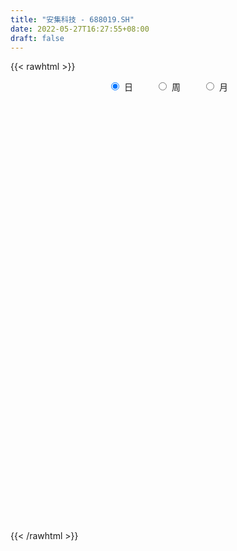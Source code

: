 ```yaml
---
title: "安集科技 - 688019.SH"
date: 2022-05-27T16:27:55+08:00
draft: false
---
```

{{< rawhtml >}}
    <div style="text-align: center">
        <label style="padding: 1rem;"><input style="margin-right: .5rem" type="radio" name="period" value="D" checked onclick="period_change(this)">日</label>
        <label style="padding: 1rem;"><input style="margin-right: .5rem" type="radio" name="period" value="W" onclick="period_change(this)">周</label>
        <label style="padding: 1rem;"><input style="margin-right: .5rem" type="radio" name="period" value="M" onclick="period_change(this)">月</label>
    </div>
    <div id="chart" style="height: 700px;"></div> 
    <script type="text/javascript">
        const D_v = [15369.49,7311.19,5198.87,6731.37,5408.6,9931.45,8933.46,13549.95,18257.5,15530.66,16969.19,14445.81,8981.31,12733.47,10334.49,13943.75,8092.9,12520.75,12122.46,15615.94,13629.69,19336.67,17637.46,18877.43,16110.51,23135.19,14255.78,12453.38,15553.47,16262.91,16842.79,11966.79,13203.04,12023.45,12407.71,7763.68,13346.69,7312.95,6550.97,9616.08,8931.09,4285.91,6531.27,8934.01,6891.76,10584.27,15089.35,9583.4,13697.66,22519.18,14593.81,14594.32,11787.29,12637.67,11491.13,7328.32,5900.13,6488.17,8931.68,5555.65,6956.82,4693.11,8230.93,4723.76,5869.33,3662.42,4250.83,4131.44,3974.0,15104.16,13207.7,14287.67,9719.71,7683.1,7878.58,5721.71,7489.98,14124.65,9496.89,7039.68,9481.21,6367.61,8005.84,9014.43,5398.52,6658.3,5119.32,4086.17,5397.27,5286.56,6810.57,7992.9,4673.95,5198.66,3743.42,4042.07,7729.77,4716.78,3234.7,3349.89,4899.95,4833.99,4376.12,3433.95,3249.08,7488.25,6433.87,7731.83,7769.69,6030.14,17523.7,13935.55,9317.07,4445.98,7673.11,12523.55,10674.69,16827.22,10437.69,17038.33,8964.59,9221.42,9772.14,9496.55,7290.7,9848.87,11130.37,5303.7,8860.96,9095.13,5658.15,10927.51,5978.9,8067.3,6290.5,6034.74,7380.83,5352.57,11204.58,8674.17,9630.52,10476.92,8492.84,5831.2,3279.69,4890.57,4643.99,3942.99,6831.4,5360.88,4371.15,4699.68,2774.31,3732.57,4633.33,4375.23,3457.43,7589.46,3348.76,3342.17,5813.62,6153.44,3979.76,5327.35,3426.8,3432.42,3650.96,3748.68,4103.94,2120.5,2104.3,2214.03,3004.38,3066.29,2324.43,2354.44,3466.53,3713.3,3531.86,3544.11,3090.15,4451.08,3692.1,4041.48,3068.76,3304.47,3908.0,10706.48,5113.02,6017.21,4772.32,2976.46,3312.96,3557.78,5971.94,4526.26,8083.49,10344.63,9252.79,5274.82,4435.0,8226.61,8208.73,13175.83,4349.65,7346.57,4491.9,2269.72,3361.26,3712.4,2421.71,3169.37,6926.85,5476.77,3044.31,5094.33,2203.52,3324.78,3686.5,7337.97,2952.75,2696.02,1784.75,3665.9,2437.4,2367.08,2442.13,4417.85,3701.38,3211.87,4964.93,11513.92,9232.0,6660.49,4473.94,3206.77,7628.57,6505.66,6077.25,5144.12,4976.26,5192.52,5112.99,4192.91,6615.45,4224.0,6315.05,8165.32,16784.91,7947.96]
const D_histogram = [0.0,0.0486737322,0.0724218958,-0.1974357777,-0.1336042043,0.3610504367,0.9752534228,2.0643926432,3.1847115097,3.9924659482,4.3135960318,4.3594557209,3.8583460949,3.159702141,2.8398524175,1.697438374,0.5303417018,-0.1724159189,-1.3542466329,-1.4161811589,-1.8967063929,-0.9425851491,-0.1839757504,-0.2862269737,-0.828690313,-0.4310059253,-0.2343715891,0.0618853516,0.9659144205,1.8625086227,3.2742053579,3.176454723,2.4383206877,2.0122462012,1.2822269691,0.6570533446,1.0432175712,0.9956143088,0.7127873456,0.7847822971,-0.151293497,-0.9908624381,-1.5315114188,-2.1480445543,-2.6483297944,-1.9679466321,-0.6033201773,-0.2460395524,0.3409739088,0.9029094133,0.284241239,1.4436050078,1.4371363269,1.3044520783,-0.1323661771,-0.7003763774,-1.3199366036,-1.9030843747,-2.6106444346,-2.7224767535,-2.8905457701,-3.0256360032,-3.2950225853,-3.2298783003,-3.3859762985,-3.290541072,-2.8518981699,-2.7442181801,-2.4267167031,-3.2847486923,-3.0990551401,-3.7654153149,-3.610904095,-3.4676840898,-3.4563684949,-3.1939522802,-3.2828854676,-2.242064437,-1.1454722594,-0.3870951985,0.7073722686,0.8920868871,1.6441748243,1.400937554,1.2492054406,1.465014185,1.0509542583,0.6935437664,0.3241353078,0.2003373755,-0.2188353493,-0.4213577263,-0.5776045067,-0.9976947754,-1.0097038777,-0.7065388856,-0.9104266114,-1.018197763,-0.9102146306,-0.930146186,-0.6145316837,-0.5495397137,-0.2995423236,-0.1062941236,0.0492377419,0.5995300346,0.6043200245,0.3020047767,0.0682445273,0.0798943423,1.0013641634,1.0418405522,0.880801747,0.7588166454,0.6095025617,1.1384536663,1.9793313753,3.9188144348,5.0019135549,5.8338811042,6.0608364218,5.9785013178,5.5008375304,5.5237413593,4.955023456,4.8331456941,4.6069522209,3.9606495217,3.2780579914,2.7007540251,1.7499975626,0.923847743,0.0872282367,-0.6676676079,-1.1895472042,-1.6017865811,-2.2611052684,-2.8288414493,-2.4364245523,-2.2376976101,-2.0236247071,-1.6143816907,-1.0468490482,-1.3500490657,-1.7588395834,-1.9816042689,-2.1011760293,-2.1659626479,-2.2982656908,-2.5636253286,-2.932699762,-2.7405948383,-2.5593988495,-2.5079999343,-2.1692901822,-1.7689547982,-1.7936462181,-2.2136835576,-2.4109379581,-2.5888695156,-2.3378445439,-2.4482533825,-2.3048188962,-2.2181120678,-1.8727427913,-1.3285417824,-0.873734175,-0.6857838355,-0.6437790746,-0.6666644894,-0.548098438,-0.7747772131,-0.560330833,-0.6034756057,-0.7634526557,-0.7447328427,-0.8409755041,-0.8110636895,-0.6435154696,-0.3496631634,-0.4101714638,0.1182056957,0.3210777182,0.7880503745,0.9075049746,0.8764036175,0.8930999568,1.997353335,2.5410109403,2.7919000592,3.1166260247,3.0045096189,2.8735271518,2.7342212721,2.7269242254,2.1522064083,2.0056823039,2.3232658762,2.7649974212,2.7173119167,1.6488277025,0.8834451726,1.4900050159,1.8001939674,1.5263124115,1.9017408815,1.7239241354,1.4396937746,1.0147788794,0.2060882958,-0.3390356078,-0.2274317111,0.5431886805,1.1014669147,1.1820490587,0.5100571555,-0.2903917422,-0.7006880635,-1.5810200271,-1.8965865124,-2.7011140868,-2.8257452536,-3.0381098127,-2.4709557123,-2.1728850473,-1.5842222112,-1.1926560726,-0.9310494939,-1.502443897,-1.8954705619,-1.1750471713,-1.9251512462,-1.0988931743,-0.8166894661,-0.6215862614,-0.1592986141,0.9192370203,2.0234953668,2.9670861541,3.4768862794,3.5740488633,3.5027106788,3.4681304573,3.2414947473,3.1630843758,3.2833017474,2.6863998666,2.2837738809,1.3490573995,0.2282315968]
const D_fast = [0.0,0.0608421652,0.1026958028,-0.2165208151,-0.1860902928,0.3988269574,1.2568432992,2.8620806804,4.7785774242,6.5844483498,7.9839774413,9.1197010607,9.5831779584,9.6744595397,10.0645729206,9.3465184707,8.3120072239,7.5661456234,6.0457532513,5.6297734355,4.6750716033,5.3935465599,6.1061620209,5.9323540542,5.1827181366,5.472651043,5.6106924819,5.9224207605,7.0679284345,8.4301497924,10.6603978672,11.356760913,11.2282070496,11.3051941134,10.8957316236,10.4348213353,11.0817899546,11.2830902693,11.1784601425,11.4466506683,10.4727515,9.3854669494,8.4619401139,7.3083958399,6.1460281512,6.3344246555,7.5482210659,7.8439918027,8.5162487411,9.303911599,8.7563037344,10.2765687552,10.629384156,10.8228129269,9.3529031272,8.6097988326,7.6602544555,6.6013355907,5.2411144222,4.4486629149,3.5579574558,2.6664582219,1.5733159934,0.8309907034,-0.1716013695,-0.898801411,-1.1731330513,-1.7515076066,-2.0406853053,-3.7199044675,-4.3089747004,-5.916688704,-6.6649035078,-7.388604525,-8.2413810538,-8.7774529092,-9.6871074635,-9.2068025421,-8.3965784294,-7.7349751682,-6.4636646339,-6.0559282936,-4.8927966504,-4.7857995322,-4.6252302854,-4.0431679948,-4.1944893569,-4.3785139072,-4.6668885388,-4.7406021272,-5.2144836893,-5.522345498,-5.8229934051,-6.4925073675,-6.7569424393,-6.6304121687,-7.0619065473,-7.4242271396,-7.5437976648,-7.7962657668,-7.6342841854,-7.7066771438,-7.5315653347,-7.3648906656,-7.1970493645,-6.4968745632,-6.3410045672,-6.5678186209,-6.7845177384,-6.7528943378,-5.5810834759,-5.280146949,-5.2209853175,-5.1532662578,-5.150204701,-4.3366401798,-3.000929627,-0.0817429588,2.25183455,4.5422723754,6.2844367985,7.6967270239,8.5942726191,9.9981117878,10.6681497485,11.7545584101,12.6801029922,13.0239626734,13.160885641,13.2587701809,12.745513109,12.1503252253,11.3355127781,10.4137000315,9.5944336342,8.781747612,7.5571526076,6.2822060644,6.0655168233,5.7048193629,5.4129860892,5.4186336829,5.7244540634,5.0837417795,4.2352413659,3.5170756132,2.8722098455,2.2659325649,1.5590630993,0.6527971294,-0.4494522445,-0.9424960304,-1.4011497541,-1.9767508224,-2.1803636158,-2.2222669313,-2.6953699058,-3.6688281347,-4.4688170248,-5.2939659612,-5.6274021254,-6.3498743097,-6.7826445474,-7.2504657359,-7.3732821573,-7.1612165939,-6.9248425304,-6.9083381497,-7.0272781575,-7.2168296946,-7.2352882527,-7.655661331,-7.5812976593,-7.7753113334,-8.1261515472,-8.293614945,-8.6001014823,-8.7729555902,-8.7662862377,-8.5598497224,-8.7229008887,-8.1649723053,-7.8818308532,-7.2178456032,-6.8715147595,-6.6835152123,-6.4435438837,-4.8399521718,-3.6610418314,-2.7121776977,-1.608295226,-0.9692842271,-0.3818849063,0.162364532,0.8367985417,0.8001323266,1.1550287983,2.0534288396,3.1864097399,3.8180522146,3.161774926,2.6172536893,3.5963147866,4.3565522299,4.4642487769,5.3151124673,5.568276755,5.6439698379,5.4727496625,4.7155811529,4.0856983473,4.1404443162,5.0468618779,5.8805068408,6.2566012495,5.7121236351,4.8390768019,4.2536084647,2.9780214943,2.1883083809,0.7085022848,-0.1225651954,-1.0944572076,-1.1450420353,-1.3901926321,-1.1975853489,-1.1041832284,-1.0753390232,-2.0223444006,-2.8892387059,-2.4625771081,-3.6939689946,-3.1424342162,-3.0644028746,-3.0246962352,-2.6022332415,-1.2938883519,0.3162438362,2.0016061621,3.3806278572,4.3713026569,5.1756421421,6.0080945349,6.5918325118,7.3041932342,8.2452360426,8.3199341285,8.4882516131,7.8907994815,6.827031578]
const D_slow = [0.0,0.012168433,0.030273907,-0.0190850374,-0.0524860885,0.0377765207,0.2815898764,0.7976880372,1.5938659146,2.5919824016,3.6703814096,4.7602453398,5.7248318635,6.5147573988,7.2247205031,7.6490800966,7.7816655221,7.7385615424,7.3999998841,7.0459545944,6.5717779962,6.3361317089,6.2901377713,6.2185810279,6.0114084496,5.9036569683,5.845064071,5.8605354089,6.1020140141,6.5676411697,7.3861925092,8.18030619,8.7898863619,9.2929479122,9.6135046545,9.7777679906,10.0385723834,10.2874759606,10.465672797,10.6618683713,10.624044997,10.3763293875,9.9934515328,9.4564403942,8.7943579456,8.3023712876,8.1515412432,8.0900313551,8.1752748323,8.4010021857,8.4720624954,8.8329637474,9.1922478291,9.5183608487,9.4852693044,9.31017521,8.9801910591,8.5044199654,7.8517588568,7.1711396684,6.4485032259,5.6920942251,4.8683385788,4.0608690037,3.2143749291,2.3917396611,1.6787651186,0.9927105736,0.3860313978,-0.4351557753,-1.2099195603,-2.151273389,-3.0539994128,-3.9209204352,-4.785012559,-5.583500629,-6.4042219959,-6.9647381051,-7.25110617,-7.3478799696,-7.1710369025,-6.9480151807,-6.5369714747,-6.1867370862,-5.874435726,-5.5081821798,-5.2454436152,-5.0720576736,-4.9910238466,-4.9409395027,-4.9956483401,-5.1009877716,-5.2453888983,-5.4948125922,-5.7472385616,-5.923873283,-6.1514799359,-6.4060293766,-6.6335830343,-6.8661195808,-7.0197525017,-7.1571374301,-7.232023011,-7.2585965419,-7.2462871065,-7.0964045978,-6.9453245917,-6.8698233975,-6.8527622657,-6.8327886801,-6.5824476393,-6.3219875012,-6.1017870645,-5.9120829031,-5.7597072627,-5.4750938461,-4.9802610023,-4.0005573936,-2.7500790049,-1.2916087288,0.2236003766,1.7182257061,3.0934350887,4.4743704285,5.7131262925,6.9214127161,8.0731507713,9.0633131517,9.8828276495,10.5580161558,10.9955155465,11.2264774822,11.2482845414,11.0813676394,10.7839808384,10.3835341931,9.818257876,9.1110475137,8.5019413756,7.9425169731,7.4366107963,7.0330153736,6.7713031116,6.4337908452,5.9940809493,5.4986798821,4.9733858748,4.4318952128,3.8573287901,3.2164224579,2.4832475175,1.7980988079,1.1582490955,0.5312491119,-0.0110734336,-0.4533121332,-0.9017236877,-1.4551445771,-2.0578790666,-2.7050964455,-3.2895575815,-3.9016209272,-4.4778256512,-5.0323536681,-5.500539366,-5.8326748116,-6.0511083553,-6.2225543142,-6.3834990829,-6.5501652052,-6.6871898147,-6.880884118,-7.0209668262,-7.1718357277,-7.3626988916,-7.5488821023,-7.7591259783,-7.9618919007,-8.1227707681,-8.2101865589,-8.3127294249,-8.283178001,-8.2029085714,-8.0058959778,-7.7790197341,-7.5599188298,-7.3366438405,-6.8373055068,-6.2020527717,-5.5040777569,-4.7249212507,-3.973793846,-3.2554120581,-2.5718567401,-1.8901256837,-1.3520740816,-0.8506535057,-0.2698370366,0.4214123187,1.1007402979,1.5129472235,1.7338085166,2.1063097706,2.5563582625,2.9379363654,3.4133715858,3.8443526196,4.2042760633,4.4579707831,4.5094928571,4.4247339551,4.3678760273,4.5036731974,4.7790399261,5.0745521908,5.2020664797,5.1294685441,4.9542965282,4.5590415214,4.0848948933,3.4096163716,2.7031800582,1.9436526051,1.325913677,0.7826924152,0.3866368624,0.0884728442,-0.1442895293,-0.5199005035,-0.993768144,-1.2875299368,-1.7688177484,-2.043541042,-2.2477134085,-2.4031099738,-2.4429346274,-2.2131253723,-1.7072515306,-0.965479992,-0.0962584222,0.7972537936,1.6729314633,2.5399640776,3.3503377645,4.1411088584,4.9619342953,5.6335342619,6.2044777321,6.541742082,6.5987999812]
const D_data = [['2021-05-18', 138.3565, 148.3858, 138.3565, 151.7431],['2021-05-19', 148.9061, 149.1485, 146.9245, 151.679],['2021-05-20', 149.6831, 149.0843, 147.5946, 150.8949],['2021-05-21', 153.24, 144.6863, 142.6833, 153.2543],['2021-05-24', 144.7006, 148.172, 143.7597, 150.2534],['2021-05-25', 149.0273, 155.1789, 149.0273, 156.1055],['2021-05-26', 153.7889, 160.247, 153.6463, 164.3029],['2021-05-27', 160.3824, 172.1224, 158.8285, 176.0357],['2021-05-28', 170.8892, 180.7902, 168.9361, 184.9245],['2021-05-31', 181.9877, 185.288, 178.9725, 188.8948],['2021-06-01', 184.0477, 186.0365, 182.6934, 202.9871],['2021-06-02', 186.7635, 187.6688, 181.1466, 193.8845],['2021-06-03', 187.6688, 183.6272, 178.8228, 188.8948],['2021-06-04', 183.5416, 181.5885, 177.497, 184.9601],['2021-06-07', 184.4599, 186.9644, 183.3825, 194.0782],['2021-06-08', 187.6565, 175.5694, 170.218, 187.6565],['2021-06-09', 176.868, 170.9886, 169.8898, 179.8006],['2021-06-10', 174.0853, 172.9865, 168.3914, 178.3807],['2021-06-11', 175.5266, 162.3336, 162.2123, 175.5266],['2021-06-15', 162.3336, 172.9151, 162.041, 177.6672],['2021-06-16', 172.9151, 165.837, 165.5373, 179.0942],['2021-06-17', 166.2508, 184.888, 166.2508, 189.7971],['2021-06-18', 182.6618, 187.5352, 182.6618, 193.3575],['2021-06-21', 184.7239, 179.2298, 175.8477, 186.2865],['2021-06-22', 179.3083, 172.3871, 170.8102, 182.6476],['2021-06-23', 173.2933, 184.1245, 169.0121, 188.7196],['2021-06-24', 183.8249, 183.7892, 177.3532, 186.943],['2021-06-25', 183.7892, 187.1427, 179.2226, 189.4117],['2021-06-28', 187.0857, 199.2869, 187.0857, 203.354],['2021-06-29', 200.2573, 206.1225, 198.3593, 210.4892],['2021-06-30', 209.4189, 221.9056, 202.1553, 228.3059],['2021-07-01', 221.9056, 210.2537, 209.7757, 226.1867],['2021-07-02', 211.1885, 203.4253, 200.4999, 212.9295],['2021-07-05', 206.4792, 207.257, 198.5448, 212.4157],['2021-07-06', 204.6597, 202.983, 194.3493, 208.7696],['2021-07-07', 199.7935, 202.7832, 195.2056, 204.0532],['2021-07-08', 200.6069, 216.9109, 200.6069, 223.3326],['2021-07-09', 216.9323, 214.6633, 210.8674, 218.3237],['2021-07-12', 214.6633, 212.9865, 208.3558, 218.9801],['2021-07-13', 214.0568, 218.973, 204.146, 221.6202],['2021-07-14', 219.765, 205.7657, 204.0675, 220.8353],['2021-07-15', 205.7657, 203.197, 199.8435, 209.9113],['2021-07-16', 208.3486, 203.6394, 203.354, 216.4115],['2021-07-19', 194.649, 199.4581, 188.7196, 201.9269],['2021-07-20', 202.1196, 197.2605, 189.7899, 202.1196],['2021-07-21', 196.126, 211.9163, 193.5645, 216.1974],['2021-07-22', 214.3208, 226.1867, 209.7757, 230.1753],['2021-07-23', 224.7597, 219.0515, 214.064, 231.0387],['2021-07-26', 219.0515, 225.6944, 213.9141, 227.6138],['2021-07-27', 226.9002, 230.1824, 224.7739, 248.1632],['2021-07-28', 217.6244, 216.9109, 205.4946, 225.3305],['2021-07-29', 220.978, 242.5977, 219.0515, 243.3113],['2021-07-30', 241.1707, 233.5574, 232.1304, 252.5871],['2021-08-02', 228.9338, 234.0355, 218.338, 241.0137],['2021-08-03', 229.6116, 215.2555, 212.6869, 232.958],['2021-08-04', 215.2555, 221.7129, 215.1342, 225.1521],['2021-08-05', 222.4693, 218.338, 214.1424, 222.6191],['2021-08-06', 223.2755, 215.4839, 210.4963, 227.7493],['2021-08-09', 214.6348, 209.7757, 201.2134, 214.6348],['2021-08-10', 212.6298, 213.9498, 209.7757, 217.4675],['2021-08-11', 213.9783, 211.2027, 201.6273, 214.8702],['2021-08-12', 210.4821, 209.2834, 207.6565, 220.2217],['2021-08-13', 207.9776, 204.7168, 200.4285, 208.3629],['2021-08-16', 204.6883, 206.3722, 202.1125, 212.5299],['2021-08-17', 204.0675, 201.2134, 199.4296, 205.4874],['2021-08-18', 202.2837, 201.9198, 195.9048, 205.4946],['2021-08-19', 201.8913, 205.4946, 197.6601, 205.573],['2021-08-20', 204.5384, 200.771, 199.7864, 208.1346],['2021-08-23', 201.4275, 202.5762, 199.1228, 206.2081],['2021-08-24', 205.0878, 184.0746, 182.3193, 205.0878],['2021-08-25', 184.41, 192.6511, 181.2348, 192.6654],['2021-08-26', 199.7864, 177.6672, 176.2401, 201.9269],['2021-08-27', 175.5123, 183.2326, 174.8131, 183.9747],['2021-08-30', 183.8534, 180.5569, 179.7935, 189.9968],['2021-08-31', 178.6019, 175.919, 170.8958, 184.0817],['2021-09-01', 174.8273, 176.3971, 172.3229, 178.0953],['2021-09-02', 173.1791, 169.005, 164.8238, 176.2401],['2021-09-03', 169.005, 182.5762, 167.4424, 188.7981],['2021-09-06', 183.3753, 186.7004, 177.6029, 189.3547],['2021-09-07', 186.522, 185.837, 180.0218, 188.37],['2021-09-08', 186.101, 194.1709, 183.5609, 200.7782],['2021-09-09', 193.8356, 185.8727, 184.0889, 194.5491],['2021-09-10', 185.8156, 195.5837, 185.8156, 198.9301],['2021-09-13', 193.3718, 184.8024, 180.0218, 193.6929],['2021-09-14', 184.4456, 185.0807, 182.5477, 191.2241],['2021-09-15', 185.0807, 190.1395, 182.5833, 193.3147],['2021-09-16', 189.162, 181.9483, 180.5427, 191.0457],['2021-09-17', 183.0186, 180.5284, 179.0157, 185.152],['2021-09-22', 176.9536, 178.0953, 174.0924, 184.8024],['2021-09-23', 178.3521, 179.3368, 178.3521, 184.096],['2021-09-24', 180.6925, 173.4431, 172.4442, 187.2997],['2021-09-27', 174.8131, 173.4931, 171.3168, 182.1124],['2021-09-28', 173.6643, 171.959, 171.2455, 177.5031],['2021-09-29', 170.9101, 165.6871, 165.2804, 171.2455],['2021-09-30', 168.2415, 168.0203, 165.6086, 170.3107],['2021-10-08', 169.1049, 171.2383, 167.6279, 174.0996],['2021-10-11', 170.2465, 163.6393, 161.3204, 174.6704],['2021-10-12', 163.6393, 162.3264, 159.5936, 166.2365],['2021-10-13', 164.0246, 163.3254, 158.5233, 164.0246],['2021-10-14', 162.1909, 160.2572, 158.7588, 164.7595],['2021-10-15', 161.7342, 163.6536, 160.2643, 166.5219],['2021-10-18', 160.5426, 160.0646, 156.975, 163.1898],['2021-10-19', 160.0646, 161.8698, 159.1298, 164.1316],['2021-10-20', 161.9697, 161.1634, 159.1084, 162.4691],['2021-10-21', 159.6864, 160.5783, 157.4103, 161.3988],['2021-10-22', 160.5783, 166.6789, 160.5783, 170.4035],['2021-10-25', 166.7289, 160.828, 159.1298, 166.7289],['2021-10-26', 159.9932, 155.548, 154.8344, 164.1316],['2021-10-27', 156.2615, 154.1209, 150.1252, 156.2615],['2021-10-28', 153.3931, 155.6764, 152.2872, 159.4723],['2021-10-29', 153.4003, 169.0906, 147.4209, 172.2729],['2021-11-01', 170.8958, 160.5569, 154.4991, 171.4238],['2021-11-02', 160.5283, 157.5886, 155.9047, 165.1805],['2021-11-03', 158.0453, 157.1106, 154.5348, 160.0646],['2021-11-04', 149.8398, 155.7477, 149.8398, 158.0453],['2021-11-05', 156.975, 165.1805, 156.2758, 168.9693],['2021-11-08', 166.0225, 173.3147, 161.3204, 175.2412],['2021-11-09', 173.386, 196.3615, 173.386, 198.9872],['2021-11-10', 197.6387, 196.9323, 188.5555, 197.6387],['2021-11-11', 195.2769, 203.0472, 189.8898, 212.6298],['2021-11-12', 199.4867, 203.04, 194.4349, 206.1225],['2021-11-15', 202.9972, 204.5313, 196.9323, 207.2784],['2021-11-16', 203.2684, 203.0115, 197.8599, 216.547],['2021-11-17', 205.045, 213.0222, 203.354, 216.7682],['2021-11-18', 216.0904, 209.0622, 204.1389, 216.0904],['2021-11-19', 209.0622, 217.6244, 206.9216, 220.2359],['2021-11-22', 215.3126, 220.2359, 212.8866, 228.2916],['2021-11-23', 216.1974, 217.2677, 216.1974, 223.7964],['2021-11-24', 217.2677, 217.4675, 217.2677, 232.7154],['2021-11-25', 216.0904, 219.2299, 214.385, 229.0408],['2021-11-26', 221.1778, 213.7286, 212.8581, 221.1778],['2021-11-29', 212.5941, 213.1292, 210.1467, 217.6244],['2021-11-30', 211.6737, 210.4963, 206.2081, 217.6173],['2021-12-01', 212.6298, 208.5627, 206.9216, 220.4785],['2021-12-02', 206.2081, 208.8338, 205.4946, 213.3219],['2021-12-03', 210.3822, 208.0632, 204.781, 215.491],['2021-12-06', 208.0632, 201.9483, 201.9269, 208.4842],['2021-12-07', 205.3376, 199.0728, 197.6529, 207.9063],['2021-12-08', 199.2512, 209.7757, 199.2512, 211.2027],['2021-12-09', 207.999, 208.2488, 202.0696, 214.0568],['2021-12-10', 204.9737, 208.948, 201.2348, 209.4689],['2021-12-13', 208.8053, 212.6583, 204.1389, 215.5552],['2021-12-14', 211.7521, 217.2106, 208.4985, 221.877],['2021-12-15', 216.5756, 206.993, 205.0522, 216.7896],['2021-12-16', 206.9216, 203.3754, 201.984, 210.5534],['2021-12-17', 201.9269, 203.3112, 198.9872, 206.2009],['2021-12-20', 199.9077, 202.7832, 198.5734, 204.6312],['2021-12-21', 204.5598, 201.9269, 198.7161, 206.5648],['2021-12-22', 199.7935, 199.344, 195.969, 203.9962],['2021-12-23', 199.7864, 195.1485, 191.3668, 202.5762],['2021-12-24', 194.7917, 190.3251, 188.1417, 197.2676],['2021-12-27', 189.4902, 194.9059, 188.1845, 196.3472],['2021-12-28', 192.8866, 193.8641, 192.8866, 198.4949],['2021-12-29', 194.1424, 190.953, 188.3914, 196.9323],['2021-12-30', 191.3597, 193.7714, 187.1285, 195.2769],['2021-12-31', 195.0343, 194.9344, 191.3668, 199.0728],['2022-01-04', 193.9926, 189.0978, 188.0846, 199.7864],['2022-01-05', 189.6615, 181.1563, 179.1584, 189.6615],['2022-01-06', 183.2897, 180.1645, 179.0942, 184.7881],['2022-01-07', 180.5213, 177.0393, 176.9679, 183.2326],['2022-01-10', 177.3104, 180.2073, 169.0692, 184.0817],['2022-01-11', 178.4092, 173.6215, 170.7674, 181.9483],['2022-01-12', 173.0863, 174.385, 169.8184, 176.5755],['2022-01-13', 173.386, 171.802, 168.1131, 174.1923],['2022-01-14', 171.2669, 173.8213, 169.4046, 176.6896],['2022-01-17', 176.1545, 176.6326, 172.5155, 177.6672],['2022-01-18', 176.6183, 176.4899, 173.5145, 181.0992],['2022-01-19', 176.4899, 173.386, 171.6165, 182.2979],['2022-01-20', 173.436, 170.746, 167.685, 175.1342],['2022-01-21', 168.3057, 168.5341, 165.7585, 170.5319],['2022-01-24', 167.5209, 169.1334, 166.2936, 171.1456],['2022-01-25', 169.112, 163.0114, 163.0043, 174.2423],['2022-01-26', 163.5822, 166.9786, 160.2715, 168.3842],['2022-01-27', 165.5373, 162.7331, 159.9433, 167.9918],['2022-01-28', 165.5373, 159.1298, 158.8444, 165.5444],['2022-02-07', 162.6832, 159.3154, 158.0453, 165.9012],['2022-02-08', 159.3154, 155.9333, 151.6236, 159.3154],['2022-02-09', 153.7213, 155.548, 152.4227, 156.9821],['2022-02-10', 154.8344, 156.076, 153.5001, 159.4866],['2022-02-11', 156.076, 157.346, 152.5298, 159.6579],['2022-02-14', 156.1759, 152.0517, 149.9682, 156.1759],['2022-02-15', 151.1812, 159.401, 151.1812, 160.1502],['2022-02-16', 159.5437, 156.3043, 155.5979, 161.7413],['2022-02-17', 156.1045, 160.721, 154.2708, 162.3122],['2022-02-18', 157.6885, 157.5101, 157.0535, 163.2255],['2022-02-21', 156.3685, 155.4837, 154.8344, 159.6793],['2022-02-22', 155.5123, 155.6907, 153.0364, 158.8159],['2022-02-23', 154.9843, 172.5155, 154.9843, 176.2473],['2022-02-24', 171.2455, 170.853, 166.2223, 173.386],['2022-02-25', 175.5123, 170.6461, 169.3546, 179.9504],['2022-02-28', 169.7043, 174.7774, 169.7043, 176.654],['2022-03-01', 175.3054, 171.7164, 169.1691, 175.3054],['2022-03-02', 170.4463, 172.6654, 166.8216, 174.0996],['2022-03-03', 174.6204, 173.6643, 170.7389, 174.6204],['2022-03-04', 170.5034, 176.7967, 170.5034, 185.5159],['2022-03-07', 174.8131, 169.8327, 167.6707, 176.5683],['2022-03-08', 168.3057, 174.756, 168.3057, 178.0453],['2022-03-09', 175.6907, 182.6975, 174.756, 185.3019],['2022-03-10', 190.4606, 188.37, 184.8024, 194.0782],['2022-03-11', 183.4824, 185.6158, 180.5783, 187.6565],['2022-03-14', 182.726, 171.7307, 170.1752, 182.726],['2022-03-15', 167.3639, 171.802, 163.5109, 177.3104],['2022-03-16', 173.3718, 189.7971, 173.3718, 191.9305],['2022-03-17', 194.7917, 190.2252, 186.9858, 202.669],['2022-03-18', 190.5106, 184.731, 183.8463, 194.0496],['2022-03-21', 187.6279, 194.9772, 186.2294, 199.5937],['2022-03-22', 196.0618, 190.5534, 189.7971, 197.3176],['2022-03-23', 194.7917, 189.8113, 187.7207, 194.7917],['2022-03-24', 186.7717, 187.7278, 184.096, 189.0693],['2022-03-25', 185.5159, 180.6996, 180.5355, 190.004],['2022-03-28', 180.6497, 180.9137, 175.4481, 181.2562],['2022-03-29', 180.9137, 188.37, 179.7863, 189.0835],['2022-03-30', 192.487, 199.7864, 189.0835, 203.2969],['2022-03-31', 198.238, 202.0554, 195.0058, 202.3408],['2022-04-01', 202.034, 199.4225, 198.5306, 207.5994],['2022-04-06', 199.0728, 189.7971, 186.9501, 201.2063],['2022-04-07', 185.944, 185.0164, 184.4528, 189.0764],['2022-04-08', 181.3133, 186.943, 177.6672, 188.37],['2022-04-11', 186.943, 177.3104, 175.2911, 186.943],['2022-04-12', 178.3379, 180.3643, 166.9643, 181.1206],['2022-04-13', 180.3643, 169.8826, 168.7909, 180.3643],['2022-04-14', 173.0293, 174.0996, 169.9683, 178.3736],['2022-04-15', 173.2576, 170.061, 168.0417, 173.2576],['2022-04-18', 170.5319, 178.8159, 167.4852, 180.878],['2022-04-19', 178.5591, 176.076, 175.1698, 182.2908],['2022-04-20', 176.2615, 180.6996, 176.2615, 181.9483],['2022-04-21', 179.8006, 179.8077, 178.3807, 183.7963],['2022-04-22', 178.3807, 179.0942, 176.868, 188.6982],['2022-04-25', 176.9536, 166.7859, 164.1102, 176.9536],['2022-04-26', 169.0193, 164.9308, 159.8291, 169.0193],['2022-04-27', 162.6689, 178.3807, 158.1523, 179.8077],['2022-04-28', 174.9915, 158.4021, 145.9225, 175.0414],['2022-04-29', 166.9786, 176.8823, 159.1298, 178.8873],['2022-05-05', 171.2455, 171.9947, 169.8541, 186.2223],['2022-05-06', 168.3914, 171.2883, 166.2508, 179.3582],['2022-05-09', 171.2312, 175.7621, 169.8184, 177.4246],['2022-05-10', 172.2515, 187.6422, 171.9661, 190.5106],['2022-05-11', 189.0122, 194.7917, 185.5159, 200.4999],['2022-05-12', 191.8805, 200.1503, 191.5809, 204.4956],['2022-05-13', 204.1674, 201.1706, 198.0811, 204.781],['2022-05-16', 200.1431, 200.5284, 194.3993, 203.2113],['2022-05-17', 196.5184, 201.506, 196.5184, 205.2091],['2022-05-18', 203.354, 204.781, 200.6212, 210.3465],['2022-05-19', 201.8056, 204.781, 198.3665, 208.8838],['2022-05-20', 207.6351, 208.9195, 206.5078, 213.5859],['2022-05-23', 211.0101, 214.7632, 207.6565, 216.9109],['2022-05-24', 213.2006, 207.6351, 206.9287, 223.9891],['2022-05-25', 206.52, 210.2, 204.5, 218.98],['2022-05-26', 201.0, 202.27, 195.0, 205.85],['2022-05-27', 198.6, 195.93, 193.5, 206.51]]
const W_v = [309354.38,229858.31,172573.15,89798.96,84590.08,63740.44,82601.72,42642.39,37812.69,73294.76,10373.39,21166.49,30296.85,34084.21,29174.21,32388.18,46074.68,38772.39,25935.5,30105.32,66171.96,41027.01,65900.14,38195.3,44437.7,100469.53,89488.71,103016.43,89011.3,87596.95,76486.1,46885.23,38997.49,70891.55,48669.6,39006.83,22969.41,23204.66,75603.72,74840.96,75703.07,112214.22,99734.87,74783.29,75682.89,48664.83,39657.46,52841.03,59282.82,82722.68,84722.78,62111.82,69405.72,56911.24,38398.65,39949.32,51588.53,38633.31,53020.29,56425.61,41785.69,25255.34,6874.02,39854.03,23960.27,45971.22,50219.0,57723.54,32960.9,31930.95,35450.86,45114.38,38524.1,40945.84,31498.65,39114.92,76427.08,74248.54,89799.81,41595.03,20140.81,18577.63,48505.87,45963.87,59388.07,43977.09,58845.33,74507.28,42094.25,35618.69,40614.76,76306.1,17394.39,56680.31,40311.43,56080.96,68660.44,57014.35,66219.76,84832.29,73829.0,52854.48,35915.32,51082.79,77192.26,43845.42,34368.19,22637.78,56293.24,42898.02,40391.23,30276.74,17494.4,21608.93,4042.07,23931.09,23381.39,45489.23,47895.26,63942.52,45629.68,40048.31,37298.95,42242.67,32971.22,25150.41,20215.12,17737.82,24700.97,17056.5,12713.43,16610.24,18343.57,29049.18,20591.46,37481.99,38395.82,21181.85,21039.01,10622.63,18457.99,15330.36,32624.1,11134.43,28562.37,26090.13,43437.24]
const W_histogram = [0.0,1.4519475783,0.3820937713,-0.1904372715,-1.7823205389,-2.702243524,-2.651259273,-2.5214280443,-2.4877448986,-2.518608967,-2.8547794774,-3.0268906608,-3.2406698493,-3.3279111693,-3.3741241693,-2.9427945799,-2.2398669821,-2.0287648328,-1.8092628724,-1.4773582549,-0.3664645029,0.3095663891,1.203136282,2.1575672151,2.8497962277,4.6359689631,5.5775600047,6.3262655313,6.5327533728,6.3677662581,4.6898212501,3.5482707569,2.5465536132,2.260420998,0.6012367005,-0.2233019227,-1.067650345,-0.9965572419,1.2792342895,3.8444262272,6.8513195231,10.4744425813,11.0534332445,11.1358335325,10.9263560009,9.6311157954,8.0175874387,9.3106480806,10.7934626411,14.0794674696,10.7727533127,6.4385792159,8.0383464102,7.7118030933,6.106014882,1.8931255153,-2.5336412026,-5.2795030678,-8.853771177,-9.059591148,-9.569591886,-10.092515022,-9.863929354,-9.8607281188,-10.449586187,-9.6953736835,-8.4334021069,-6.5120796449,-6.2994934644,-5.6271440157,-5.1821568339,-4.2365947728,-4.5242672207,-4.9613266919,-4.5584685263,-4.8967775839,-2.8439944489,-0.4362831421,-0.6789181139,-1.2369867133,-1.521253109,-0.5911035816,-2.2192855794,-2.9855382278,-6.0772985223,-8.4919215346,-9.4182094963,-8.5555466396,-7.757314607,-7.4717136826,-6.0578690257,-6.1110874608,-6.2091752723,-5.009623616,-3.3857392209,0.2767792512,2.77132705,3.1169803495,4.9276342334,5.9170178886,7.3904599944,8.751281349,8.5295293041,8.9951187586,9.7887803182,8.6450142601,6.7934378548,5.0151181424,2.4970583178,0.7190230786,0.3683878357,-0.8609418307,-2.0659876047,-3.0818365451,-3.3673882971,-3.8619629426,-3.7757150605,-3.360493027,-3.1566262576,-0.4230870257,2.2683070481,3.6076649072,3.908226972,3.9510468194,3.4048756399,2.041391934,1.3553532162,-0.3093801818,-1.5629089957,-2.6214800151,-3.7591320443,-4.3918225897,-4.5405260965,-3.5398954897,-2.3090630075,-0.8229064647,0.1279708135,0.4923985283,1.9211511071,1.9464613547,0.8054006891,0.6451094674,0.3888419169,-0.1308717389,1.4758488089,2.9152845353,2.8442910148]
const W_fast = [0.0,1.8149344729,0.8406041087,0.2204637481,-1.8169996541,-3.4124835202,-4.0243140874,-4.5248398698,-5.1130929487,-5.7736092589,-6.8234746387,-7.7523084873,-8.7762551381,-9.6954742504,-10.5852182927,-10.8895873483,-10.746626496,-11.0427155549,-11.2755293126,-11.3129642589,-10.2936866326,-9.5402641433,-8.3459101799,-6.852087443,-5.4474093735,-2.5022443973,-0.1662633545,2.1640085548,4.0036847396,5.4306391894,4.925149494,4.67066669,4.3055879496,4.5845605838,3.0756854615,2.1953213576,1.084060349,0.9060141417,3.5016142455,7.02791274,11.7476359167,17.9893696202,21.3317185945,24.1980772656,26.7201887342,27.8327274776,28.2235959805,31.8443186426,36.0254988634,42.8313705593,42.2178447306,39.4933154377,43.1026692346,44.704076691,44.6247922003,40.8851842124,35.8250071938,31.7592695616,25.9715586582,23.5008409002,20.5984421907,17.5523902992,15.3149936287,12.8530128342,9.6517582192,7.9821273019,7.1357483518,7.4290509026,6.066763717,5.3323271617,4.481775135,4.3681885029,2.9494492498,1.2720581056,0.5352991396,-1.027204314,0.3145802089,2.6132207301,2.2008562299,1.3335409521,0.6689612792,1.4513349112,-0.7316684815,-2.2443056868,-6.8553906119,-11.3929940078,-14.6738343436,-15.9500581468,-17.091154766,-18.6734822623,-18.7741048618,-20.3550951621,-22.0054767916,-22.0583310393,-21.2808814494,-17.5491681645,-14.3617886032,-13.2368902164,-10.1943277741,-7.7256896467,-4.4046325424,-0.8559908504,1.0546394307,3.7690085748,7.009865214,8.0273527208,7.8741357792,7.3495956024,5.4558003573,3.8575208877,3.5989826037,2.1544174797,0.4328748045,-1.3534332722,-2.4808320984,-3.9408974796,-4.7985783626,-5.2234795859,-5.8087693809,-3.1810019054,0.0774689304,2.3187430163,3.5963618241,4.6269433764,4.9319911068,4.0788553844,3.7316549707,1.9895765273,0.3453204644,-1.3686205587,-3.446055599,-5.1767017918,-6.4605368228,-6.3448800883,-5.6913133581,-4.4108834314,-3.4280134498,-2.9404861029,-1.0314457474,-0.5195201612,-1.4592306544,-1.4582445092,-1.6173015806,-2.1697331711,-0.1940504211,1.9742064392,2.6142856723]
const W_slow = [0.0,0.3629868946,0.4585103374,0.4109010195,-0.0346791152,-0.7102399962,-1.3730548144,-2.0034118255,-2.6253480501,-3.2550002919,-3.9686951613,-4.7254178265,-5.5355852888,-6.3675630811,-7.2110941234,-7.9467927684,-8.5067595139,-9.0139507221,-9.4662664402,-9.835606004,-9.9272221297,-9.8498305324,-9.5490464619,-9.0096546581,-8.2972056012,-7.1382133604,-5.7438233592,-4.1622569764,-2.5290686332,-0.9371270687,0.2353282438,1.1223959331,1.7590343364,2.3241395859,2.474448761,2.4186232803,2.151710694,1.9025713836,2.222379956,3.1834865128,4.8963163936,7.5149270389,10.27828535,13.0622437331,15.7938327333,18.2016116822,20.2060085419,22.533670562,25.2320362223,28.7519030897,31.4450914179,33.0547362218,35.0643228244,36.9922735977,38.5187773182,38.992058697,38.3586483964,37.0387726294,34.8253298352,32.5604320482,30.1680340767,27.6449053212,25.1789229827,22.713740953,20.1013444062,17.6775009854,15.5691504586,13.9411305474,12.3662571813,10.9594711774,9.6639319689,8.6047832757,7.4737164705,6.2333847976,5.093767666,3.86957327,3.1585746578,3.0495038722,2.8797743438,2.5705276654,2.1902143882,2.0424384928,1.4876170979,0.741232541,-0.7780920896,-2.9010724732,-5.2556248473,-7.3945115072,-9.333840159,-11.2017685796,-12.7162358361,-14.2440077013,-15.7963015193,-17.0487074233,-17.8951422285,-17.8259474157,-17.1331156532,-16.3538705659,-15.1219620075,-13.6427075353,-11.7950925368,-9.6072721995,-7.4748898735,-5.2261101838,-2.7789151042,-0.6176615392,1.0806979245,2.3344774601,2.9587420395,3.1384978092,3.2305947681,3.0153593104,2.4988624092,1.7284032729,0.8865561987,-0.078934537,-1.0228633021,-1.8629865589,-2.6521431233,-2.7579148797,-2.1908381177,-1.2889218909,-0.3118651479,0.675896557,1.5271154669,2.0374634504,2.3763017545,2.298956709,1.9082294601,1.2528594563,0.3130764453,-0.7848792021,-1.9200107263,-2.8049845987,-3.3822503506,-3.5879769667,-3.5559842634,-3.4328846313,-2.9525968545,-2.4659815158,-2.2646313436,-2.1033539767,-2.0061434975,-2.0388614322,-1.66989923,-0.9410780961,-0.2300053424]
const W_data = [['2019-07-26', 108.239, 125.5074, 78.3308, 173.1824],['2019-08-02', 125.8705, 148.2589, 124.9733, 160.92],['2019-08-09', 145.9802, 118.479, 118.1799, 154.2975],['2019-08-16', 119.6041, 120.3945, 113.1382, 125.8136],['2019-08-23', 120.3447, 100.9756, 99.6867, 121.0496],['2019-08-30', 100.6195, 100.7263, 98.2696, 107.3631],['2019-09-06', 101.118, 108.239, 100.4059, 118.778],['2019-09-12', 110.945, 107.3987, 107.2136, 115.4383],['2019-09-20', 106.9216, 104.294, 100.8901, 109.0935],['2019-09-27', 103.9593, 101.061, 98.9603, 114.8473],['2019-09-30', 101.1038, 93.5626, 92.7864, 101.7446],['2019-10-11', 92.5728, 91.2554, 89.0123, 94.2676],['2019-10-18', 92.5657, 86.4345, 85.4518, 94.6949],['2019-10-25', 86.0998, 83.7143, 81.6563, 88.9767],['2019-11-01', 86.0215, 80.2037, 79.7978, 88.0866],['2019-11-08', 80.5455, 83.6146, 79.755, 85.7723],['2019-11-15', 82.8883, 86.8404, 78.4875, 89.3684],['2019-11-22', 85.6655, 80.1894, 79.1213, 88.8699],['2019-11-29', 80.2108, 78.6014, 74.7775, 80.4671],['2019-12-06', 77.8395, 78.8079, 73.9301, 80.3603],['2019-12-13', 78.9575, 90.3368, 78.9575, 91.9319],['2019-12-20', 90.3368, 88.3002, 88.0723, 93.7122],['2019-12-27', 86.876, 94.5097, 84.4406, 101.1109],['2020-01-03', 95.4212, 100.3133, 93.8617, 103.2543],['2020-01-10', 97.3581, 102.2716, 96.7172, 104.3224],['2020-01-17', 102.1719, 124.6172, 100.5341, 127.3802],['2020-01-23', 121.7689, 124.6172, 108.1535, 138.1827],['2020-02-07', 101.8301, 130.8624, 99.6938, 132.0088],['2020-02-14', 130.5918, 131.3466, 126.7535, 145.6598],['2020-02-21', 134.0882, 131.7382, 126.6823, 145.9802],['2020-02-28', 131.7382, 112.1626, 107.242, 133.5114],['2020-03-06', 110.8666, 114.6407, 110.8666, 128.7403],['2020-03-13', 112.5116, 113.2308, 104.6785, 118.6143],['2020-03-20', 114.5411, 120.9286, 108.2461, 126.7535],['2020-03-27', 115.36, 99.9288, 96.1903, 116.6061],['2020-04-03', 96.0479, 104.1515, 91.1486, 106.1027],['2020-04-10', 106.9572, 99.1811, 98.5046, 109.6489],['2020-04-17', 98.9532, 108.0182, 96.76, 110.062],['2020-04-24', 106.886, 142.434, 103.9664, 148.615],['2020-04-30', 143.9365, 161.6464, 129.6019, 167.3432],['2020-05-08', 158.7624, 187.1822, 158.5131, 214.2135],['2020-05-15', 186.8048, 220.7506, 183.2087, 227.1594],['2020-05-22', 230.7128, 203.9165, 192.2666, 240.6893],['2020-05-29', 200.8118, 210.0691, 199.7579, 228.3344],['2020-06-05', 215.0538, 216.9907, 212.9175, 244.6771],['2020-06-12', 217.3182, 209.9836, 205.8748, 223.955],['2020-06-19', 207.2207, 207.9328, 194.0184, 209.357],['2020-06-24', 212.2054, 253.5142, 212.2054, 264.8508],['2020-07-03', 251.8265, 274.9168, 242.8398, 286.8333],['2020-07-10', 284.4115, 324.3146, 284.4115, 357.0112],['2020-07-17', 322.9032, 255.899, 240.93, 356.334],['2020-07-24', 257.4886, 233.8019, 230.5942, 277.9962],['2020-07-31', 235.6766, 311.4484, 235.6766, 319.3392],['2020-08-07', 319.3891, 302.2317, 293.678, 344.2875],['2020-08-14', 297.6626, 291.896, 278.1744, 317.8993],['2020-08-21', 292.9652, 252.171, 250.2749, 306.5015],['2020-08-28', 252.171, 231.3071, 224.5354, 262.3143],['2020-09-04', 234.1155, 235.1562, 225.9824, 246.3331],['2020-09-11', 231.6635, 207.0715, 188.9091, 236.867],['2020-09-18', 210.992, 236.6531, 210.2863, 238.0075],['2020-09-25', 239.5044, 227.8927, 225.0058, 244.7293],['2020-09-30', 224.5354, 221.1566, 208.9676, 225.2482],['2020-10-09', 226.3316, 225.5333, 225.0058, 231.3071],['2020-10-16', 229.5036, 218.8329, 210.5286, 240.93],['2020-10-23', 220.5222, 204.7192, 201.7254, 220.9428],['2020-10-30', 204.7192, 216.6089, 195.3101, 224.5354],['2020-11-06', 219.4673, 223.5374, 207.264, 234.0157],['2020-11-13', 223.8582, 236.5462, 223.8582, 267.304],['2020-11-20', 253.5966, 217.6496, 214.4705, 253.5966],['2020-11-27', 218.6832, 222.6892, 208.8535, 227.0872],['2020-12-04', 225.9325, 220.0019, 215.2688, 234.5147],['2020-12-11', 223.1169, 227.5719, 210.2934, 230.1523],['2020-12-18', 228.3845, 211.5266, 209.5663, 235.2275],['2020-12-25', 207.4279, 204.8547, 201.7254, 226.3174],['2020-12-31', 201.2621, 212.275, 192.4446, 213.1304],['2021-01-08', 212.275, 200.0004, 198.8813, 220.9214],['2021-01-15', 202.1175, 232.0199, 195.2745, 244.4941],['2021-01-22', 233.752, 247.7017, 228.6126, 260.1759],['2021-01-29', 227.3866, 220.3298, 204.7976, 270.0127],['2021-02-05', 220.3155, 213.8218, 210.6569, 235.4627],['2021-02-10', 218.1201, 214.1996, 212.6956, 225.4691],['2021-02-19', 218.6119, 230.6299, 215.2474, 232.5188],['2021-02-26', 231.5209, 195.7877, 193.8845, 233.8019],['2021-03-05', 199.2377, 198.1614, 192.5088, 209.4879],['2021-03-12', 200.2143, 154.8938, 153.183, 201.0055],['2021-03-19', 156.5047, 142.3198, 141.9206, 156.8183],['2021-03-26', 141.8493, 144.1303, 137.0664, 149.2483],['2021-04-02', 145.0498, 158.2582, 130.3731, 159.527],['2021-04-09', 158.244, 154.2095, 152.5486, 161.5657],['2021-04-16', 154.0526, 143.1395, 141.1721, 154.6728],['2021-04-23', 141.8493, 154.7512, 141.8493, 159.3061],['2021-04-30', 155.186, 133.2386, 133.2386, 166.1562],['2021-05-07', 134.2579, 125.1696, 124.0362, 134.2579],['2021-05-14', 124.0219, 137.5725, 119.1392, 145.9765],['2021-05-21', 137.5725, 144.6863, 136.1468, 153.2543],['2021-05-28', 144.7006, 180.7902, 143.7597, 184.9245],['2021-06-04', 181.9877, 181.5885, 177.497, 202.9871],['2021-06-11', 184.4599, 162.3336, 162.2123, 194.0782],['2021-06-18', 162.3336, 187.5352, 162.041, 193.3575],['2021-06-25', 184.7239, 187.1427, 169.0121, 189.4117],['2021-07-02', 187.0857, 203.4253, 187.0857, 228.3059],['2021-07-09', 206.4792, 214.6633, 194.3493, 223.3326],['2021-07-16', 214.6633, 203.6394, 199.8435, 221.6202],['2021-07-23', 194.649, 219.0515, 188.7196, 231.0387],['2021-07-30', 219.0515, 233.5574, 205.4946, 252.5871],['2021-08-06', 228.9338, 215.4839, 210.4963, 241.0137],['2021-08-13', 214.6348, 204.7168, 200.4285, 220.2217],['2021-08-20', 204.6883, 200.771, 195.9048, 212.5299],['2021-08-27', 201.4275, 183.2326, 174.8131, 206.2081],['2021-09-03', 183.8534, 182.5762, 164.8238, 189.9968],['2021-09-10', 183.3753, 195.5837, 177.6029, 200.7782],['2021-09-17', 193.3718, 180.5284, 179.0157, 193.6929],['2021-09-24', 176.9536, 173.4431, 172.4442, 187.2997],['2021-09-30', 174.8131, 168.0203, 165.2804, 182.1124],['2021-10-08', 169.1049, 171.2383, 167.6279, 174.0996],['2021-10-15', 170.2465, 163.6536, 158.5233, 174.6704],['2021-10-22', 160.5426, 166.6789, 156.975, 170.4035],['2021-10-29', 166.7289, 169.0906, 147.4209, 172.2729],['2021-11-05', 170.8958, 165.1805, 149.8398, 171.4238],['2021-11-12', 166.0225, 203.04, 161.3204, 212.6298],['2021-11-19', 202.9972, 217.6244, 196.9323, 220.2359],['2021-11-26', 215.3126, 213.7286, 212.8581, 232.7154],['2021-12-03', 212.5941, 208.0632, 204.781, 220.4785],['2021-12-10', 208.0632, 208.948, 197.6529, 214.0568],['2021-12-17', 208.8053, 203.3112, 198.9872, 221.877],['2021-12-24', 199.9077, 190.3251, 188.1417, 206.5648],['2021-12-31', 189.4902, 194.9344, 187.1285, 199.0728],['2022-01-07', 193.9926, 177.0393, 176.9679, 199.7864],['2022-01-14', 177.3104, 173.8213, 168.1131, 184.0817],['2022-01-21', 176.1545, 168.5341, 165.7585, 182.2979],['2022-01-28', 167.5209, 159.1298, 158.8444, 174.2423],['2022-02-11', 162.6832, 157.346, 151.6236, 165.9012],['2022-02-18', 156.1759, 157.5101, 149.9682, 163.2255],['2022-02-25', 156.3685, 170.6461, 153.0364, 179.9504],['2022-03-04', 169.7043, 176.7967, 166.8216, 185.5159],['2022-03-11', 174.8131, 185.6158, 167.6707, 194.0782],['2022-03-18', 182.726, 184.731, 163.5109, 202.669],['2022-03-25', 187.6279, 180.6996, 180.5355, 199.5937],['2022-04-01', 180.6497, 199.4225, 175.4481, 207.5994],['2022-04-08', 199.0728, 186.943, 177.6672, 201.2063],['2022-04-15', 186.943, 170.061, 166.9643, 186.943],['2022-04-22', 170.5319, 179.0942, 167.4852, 188.6982],['2022-04-29', 176.9536, 176.8823, 145.9225, 179.8077],['2022-05-06', 171.2455, 171.2883, 166.2508, 186.2223],['2022-05-13', 171.2312, 201.1706, 169.8184, 204.781],['2022-05-20', 200.1431, 208.9195, 194.3993, 213.5859],['2022-05-27', 211.0101, 195.93, 193.5, 223.9891]]
const M_v = [421049.29,528866.03,246724.95,110433.11,147459.4,217449.8,258345.87,356110.78,218826.7,222242.75,362435.4500000001,240964.67,334127.36,196812.71,205155.27,116659.54,182194.32,182173.9,279590.35,128819.34,238576.92,238738.52,185997.75,309855.3499999999,242214.68,172706.31,137107.64,96843.78,214422.18,140971.96,72208.72,68775.31,130873.5,80079.39,109224.17]
const M_histogram = [0.0,-2.3790203989,-4.1971804447,-5.9547495878,-6.8174370485,-5.9705237998,-3.1185313164,-1.8974879072,-2.2532629729,2.1637897878,7.9784504095,15.3308890758,21.5465846853,19.4112723762,16.0847726782,12.7525781389,10.8584303574,7.6520305575,5.5701779025,2.2093502003,-4.2047626326,-8.2005061279,-7.1279123597,-3.9033855928,-1.0834663597,-3.0844413665,-4.8208635515,-5.7170746829,-3.4525355683,-2.9532804341,-4.8717535785,-4.9103795223,-3.0153121182,-3.3480199107,-2.2299139822]
const M_fast = [0.0,-2.9737754986,-5.8412306556,-9.0874871956,-11.6545339185,-12.3002516197,-10.2278919654,-9.481220533,-10.400311342,-5.4423111343,2.3669620898,13.5521230251,25.1544648059,27.8719705909,28.5666640624,28.4226140579,29.2430738656,27.9496817052,27.2603735258,24.4518833736,16.9865798826,10.9407098553,10.2313255336,12.4800059023,15.0290585455,12.2569731971,9.3153351242,6.989855322,8.3912605446,8.1521955703,5.0157840312,3.7495632068,4.8908025814,3.7210898112,4.2817172441]
const M_slow = [0.0,-0.5947550997,-1.6440502109,-3.1327376078,-4.83709687,-6.3297278199,-7.109360649,-7.5837326258,-8.1470483691,-7.6061009221,-5.6114883197,-1.7787660508,3.6078801206,8.4606982146,12.4818913842,15.6700359189,18.3846435083,20.2976511476,21.6901956233,22.2425331733,21.1913425152,19.1412159832,17.3592378933,16.3833914951,16.1125249052,15.3414145636,14.1361986757,12.7069300049,11.8437961129,11.1054760044,9.8875376097,8.6599427291,7.9061146996,7.0691097219,6.5116312264]
const M_data = [['2019-07-31', 108.239, 138.0047, 78.3308, 173.1824],['2019-08-30', 139.2153, 100.7263, 98.2696, 160.92],['2019-09-30', 101.118, 93.5626, 92.7864, 118.778],['2019-10-31', 92.5728, 80.1965, 80.1182, 94.6949],['2019-11-29', 80.1965, 78.6014, 74.7775, 89.3684],['2019-12-31', 77.8395, 94.054, 73.9301, 101.1109],['2020-01-23', 95.6989, 124.6172, 94.0041, 138.1827],['2020-02-28', 101.8301, 112.1626, 99.6938, 145.9802],['2020-03-31', 110.8666, 91.9533, 91.1486, 128.7403],['2020-04-30', 91.818, 161.6464, 91.1486, 167.3432],['2020-05-29', 158.7624, 210.0691, 158.5131, 240.6893],['2020-06-30', 215.0538, 273.923, 194.0184, 283.4152],['2020-07-31', 277.4194, 311.4484, 230.5942, 357.0112],['2020-08-31', 319.3891, 235.1562, 224.5354, 344.2875],['2020-09-30', 234.7998, 221.1566, 188.9091, 246.3331],['2020-10-30', 226.3316, 216.6089, 195.3101, 240.93],['2020-11-30', 219.4673, 232.3691, 207.264, 267.304],['2020-12-31', 232.3691, 212.275, 192.4446, 235.2275],['2021-01-29', 212.275, 220.3298, 195.2745, 270.0127],['2021-02-26', 220.3155, 195.7877, 193.8845, 235.4627],['2021-03-31', 199.2377, 133.2813, 130.3731, 209.4879],['2021-04-30', 134.6, 133.2386, 133.2243, 166.1562],['2021-05-31', 134.2579, 185.288, 119.1392, 188.8948],['2021-06-30', 184.0477, 221.9056, 162.041, 228.3059],['2021-07-30', 221.9056, 233.5574, 188.7196, 252.5871],['2021-08-31', 228.9338, 175.919, 170.8958, 241.0137],['2021-09-30', 174.8273, 168.0203, 164.8238, 200.7782],['2021-10-29', 169.1049, 169.0906, 147.4209, 174.6704],['2021-11-30', 170.8958, 210.4963, 149.8398, 232.7154],['2021-12-31', 212.6298, 194.9344, 187.1285, 221.877],['2022-01-28', 193.9926, 159.1298, 158.8444, 199.7864],['2022-02-28', 162.6832, 174.7774, 149.9682, 179.9504],['2022-03-31', 175.3054, 202.0554, 163.5109, 203.2969],['2022-04-29', 202.034, 176.8823, 145.9225, 207.5994],['2022-05-31', 171.2455, 195.93, 166.2508, 223.9891]]
        const D_a = [null,null,null,null,null,null,null,null,null,null,202.9871,null,null,null,null,null,null,null,null,162.041,null,null,null,null,null,null,null,null,null,null,228.3059,null,null,null,null,null,null,null,null,null,null,null,null,188.7196,null,null,null,null,null,null,null,null,252.5871,null,null,null,null,null,null,null,null,null,null,null,null,null,null,null,null,null,null,null,null,null,null,null,164.8238,null,null,null,null,null,null,null,null,193.3147,null,null,null,null,null,null,null,null,null,null,null,null,null,null,null,156.975,null,null,null,null,null,null,null,null,null,null,null,null,null,null,null,null,null,null,null,null,null,null,null,null,null,null,232.7154,null,null,null,null,null,null,null,null,197.6529,null,null,null,null,221.877,null,null,null,null,null,null,null,null,null,null,null,null,null,null,null,null,null,null,null,null,null,null,null,null,null,null,null,null,null,null,null,null,null,null,null,null,null,149.9682,null,null,null,null,null,null,null,null,null,null,null,null,null,null,null,null,null,null,null,null,null,null,202.669,null,null,null,null,null,null,null,null,null,null,null,null,null,null,null,null,null,null,null,null,null,null,null,null,null,null,null,145.9225,null,null,null,null,null,null,null,null,null,null,null,null,null,null,223.9891,null,null,null]
const W_a = [null,null,null,null,null,null,null,null,null,null,null,null,null,null,null,null,null,null,null,73.9301,null,null,null,null,null,null,null,null,null,145.9802,null,null,null,null,null,91.1486,null,null,null,null,null,null,null,null,null,null,null,null,null,357.0112,null,null,null,null,null,null,null,null,188.9091,null,null,null,null,null,null,null,null,267.304,null,null,null,null,null,null,192.4446,null,null,null,null,null,null,null,233.8019,null,null,null,null,null,null,null,null,null,null,119.1392,null,null,null,null,null,null,null,null,null,null,252.5871,null,null,null,null,null,null,null,null,null,null,null,null,147.4209,null,null,null,232.7154,null,null,null,null,null,null,null,null,null,null,149.9682,null,null,null,null,null,null,null,null,188.6982,null,null,null,null,null]
const M_a = [null,null,null,null,null,73.9301,null,null,null,null,null,null,357.0112,null,null,null,null,null,null,null,null,null,119.1392,null,null,null,null,null,232.7154,null,null,null,null,null,null]
        const D_b = [[{ coord: ['2021-06-01', 202.9871] }, { coord: ['2022-04-28', 188.7196] }]]
const W_b = [[{ coord: ['2019-12-06', 145.9802] }, { coord: ['2020-07-10', 91.1486] }],[{ coord: ['2020-07-10', 267.304] }, { coord: ['2021-11-26', 192.4446] }]]
const M_b = [[{ coord: ['2019-12-31', 232.7154] }, { coord: ['2021-11-30', 119.1392] }]]
    </script>
{{< /rawhtml >}}